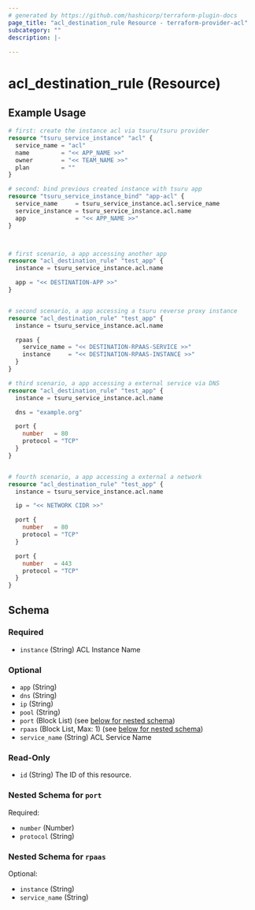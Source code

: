 ```yaml
---
# generated by https://github.com/hashicorp/terraform-plugin-docs
page_title: "acl_destination_rule Resource - terraform-provider-acl"
subcategory: ""
description: |-
  
---
```


# acl_destination_rule (Resource)



## Example Usage

```terraform
# first: create the instance acl via tsuru/tsuru provider
resource "tsuru_service_instance" "acl" {
  service_name = "acl"
  name         = "<< APP_NAME >>"
  owner        = "<< TEAM_NAME >>"
  plan         = ""
}

# second: bind previous created instance with tsuru app
resource "tsuru_service_instance_bind" "app-acl" {
  service_name     = tsuru_service_instance.acl.service_name
  service_instance = tsuru_service_instance.acl.name
  app              = "<< APP_NAME >>"
}



# first scenario, a app accessing another app
resource "acl_destination_rule" "test_app" {
  instance = tsuru_service_instance.acl.name

  app = "<< DESTINATION-APP >>"
}


# second scenario, a app accessing a tsuru reverse proxy instance
resource "acl_destination_rule" "test_app" {
  instance = tsuru_service_instance.acl.name

  rpaas {
    service_name = "<< DESTINATION-RPAAS-SERVICE >>"
    instance     = "<< DESTINATION-RPAAS-INSTANCE >>"
  }
}

# third scenario, a app accessing a external service via DNS
resource "acl_destination_rule" "test_app" {
  instance = tsuru_service_instance.acl.name

  dns = "example.org"

  port {
    number   = 80
    protocol = "TCP"
  }
}


# fourth scenario, a app accessing a external a network
resource "acl_destination_rule" "test_app" {
  instance = tsuru_service_instance.acl.name

  ip = "<< NETWORK CIDR >>"

  port {
    number   = 80
    protocol = "TCP"
  }

  port {
    number   = 443
    protocol = "TCP"
  }
}
```

<!-- schema generated by tfplugindocs -->
## Schema

### Required

- `instance` (String) ACL Instance Name

### Optional

- `app` (String)
- `dns` (String)
- `ip` (String)
- `pool` (String)
- `port` (Block List) (see [below for nested schema](#nestedblock--port))
- `rpaas` (Block List, Max: 1) (see [below for nested schema](#nestedblock--rpaas))
- `service_name` (String) ACL Service Name

### Read-Only

- `id` (String) The ID of this resource.

<a id="nestedblock--port"></a>
### Nested Schema for `port`

Required:

- `number` (Number)
- `protocol` (String)


<a id="nestedblock--rpaas"></a>
### Nested Schema for `rpaas`

Optional:

- `instance` (String)
- `service_name` (String)


